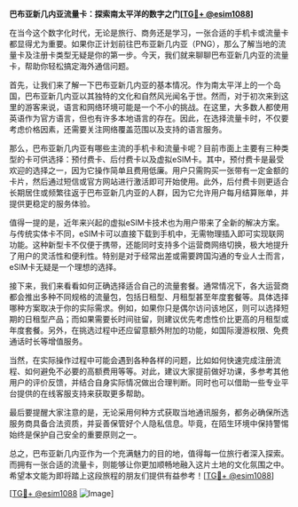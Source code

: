 **巴布亚新几内亚流量卡：探索南太平洋的数字之门[[TG💪+ @esim1088](https://t.me/s/esim1088)]**

在当今这个数字化时代，无论是旅行、商务还是学习，一张合适的手机卡或流量卡都显得尤为重要。如果你正计划前往巴布亚新几内亚（PNG），那么了解当地的流量卡及注册卡类型无疑是你的第一步。今天，我们就来聊聊巴布亚新几内亚的流量卡，帮助你轻松搞定海外通信问题。

首先，让我们来了解一下巴布亚新几内亚的基本情况。作为南太平洋上的一个岛国，巴布亚新几内亚以其独特的文化和自然风光闻名于世。然而，对于初次来到这里的游客来说，语言和网络环境可能是一个不小的挑战。在这里，大多数人都使用英语作为官方语言，但也有许多本地语言的存在。因此，在选择流量卡时，不仅要考虑价格因素，还需要关注网络覆盖范围以及支持的语言服务。

那么，巴布亚新几内亚有哪些主流的手机卡和流量卡呢？目前市面上主要有三种类型的卡可供选择：预付费卡、后付费卡以及虚拟eSIM卡。其中，预付费卡是最受欢迎的选择之一，因为它操作简单且费用低廉。用户只需购买一张带有一定金额的卡片，然后通过短信或官方网站进行激活即可开始使用。此外，后付费卡则更适合长期居住或频繁往返于巴布亚新几内亚的人群，因为它允许用户每月结算账单，并提供更稳定的服务体验。

值得一提的是，近年来兴起的虚拟eSIM卡技术也为用户带来了全新的解决方案。与传统实体卡不同，eSIM卡可以直接下载到手机中，无需物理插入即可实现联网功能。这种新型卡不仅便于携带，还能同时支持多个运营商网络切换，极大地提升了用户的灵活性和便利性。特别是对于经常出差或需要跨国沟通的专业人士而言，eSIM卡无疑是一个理想的选择。

接下来，我们来看看如何正确选择适合自己的流量套餐。通常情况下，各大运营商都会推出多种不同规格的流量包，包括日租型、月租型甚至年度套餐等。具体选择哪种方案取决于你的实际需求。例如，如果你只是偶尔访问该地区，则可以选择短期的日租型产品；而如果需要长时间驻留，则建议优先考虑性价比更高的月租型或年度套餐。另外，在挑选过程中还应留意额外附加的功能，如国际漫游权限、免费通话时长等增值服务。

当然，在实际操作过程中可能会遇到各种各样的问题，比如如何快速完成注册流程、如何避免不必要的高额费用等等。对此，建议大家提前做好功课，多参考其他用户的评价反馈，并结合自身实际情况做出合理判断。同时也可以借助一些专业平台提供的在线客服支持来获取更多帮助。

最后要提醒大家注意的是，无论采用何种方式获取当地通讯服务，都务必确保所选服务商具备合法资质，并妥善保管好个人隐私信息。毕竟，在陌生环境中保持警惕始终是保护自己安全的重要原则之一。

总之，巴布亚新几内亚作为一个充满魅力的目的地，值得每一位旅行者深入探索。而拥有一张合适的流量卡，则能够让你更加顺畅地融入这片土地的文化氛围之中。希望本文能为即将踏上这段旅程的朋友们提供有益参考！[[TG💪+ @esim1088](https://t.me/s/esim1088)] 

[[TG💪+ @esim1088](https://t.me/s/esim1088) ![Image](https://i.postimg.cc/4NQfJmqS/Snipaste-2025-05-13-00-14-12.png)]